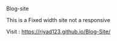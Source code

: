 Blog-site

This is a Fixed width site not a responsive

Visit :  https://riyad123.github.io/Blog-Site/
